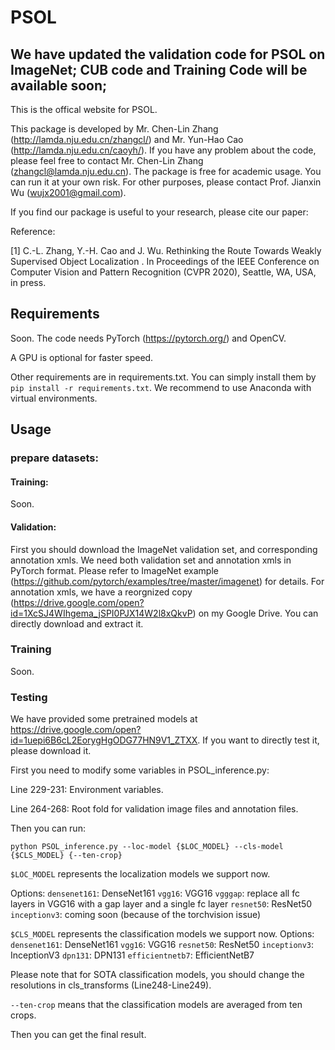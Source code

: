 # PSOL
## We have updated the validation code for PSOL on ImageNet; CUB code and Training Code will be available soon;

This is the offical website for PSOL. 

This package is developed by Mr. Chen-Lin Zhang (http://lamda.nju.edu.cn/zhangcl/) and Mr. Yun-Hao Cao (http://lamda.nju.edu.cn/caoyh/). If you have any problem about 
the code, please feel free to contact Mr. Chen-Lin Zhang (zhangcl@lamda.nju.edu.cn). 
The package is free for academic usage. You can run it at your own risk. For other purposes, please contact Prof. Jianxin Wu (wujx2001@gmail.com).

If you find our package is useful to your research, please cite our paper:

Reference: 
           
[1] C.-L. Zhang, Y.-H. Cao and J. Wu. Rethinking the Route Towards Weakly Supervised Object Localization
. In Proceedings of the IEEE Conference on Computer Vision and Pattern Recognition (CVPR 2020), Seattle, WA, USA, in press.
## Requirements
Soon. 
The code needs PyTorch (https://pytorch.org/) and OpenCV.

A GPU is optional for faster speed.

Other requirements are in requirements.txt. You can simply install them by `pip install -r requirements.txt`. We recommend to use Anaconda with virtual environments.

## Usage


### prepare datasets:
#### Training:
Soon.
#### Validation:
First you should download the ImageNet validation set, and corresponding annotation xmls. We need both validation set and annotation xmls in PyTorch format. Please refer to ImageNet example (https://github.com/pytorch/examples/tree/master/imagenet) for details. For annotation xmls, we have a reorgnized copy (https://drive.google.com/open?id=1XcSJ4WIhgema_jSPI0PJX14W2l8xQkvP) on my Google Drive. You can directly download and extract it.
### Training

Soon. 
### Testing

We have provided some pretrained models at https://drive.google.com/open?id=1uepi6B6cL2EorygHgODG77HN9V1_ZTXX. If you want to directly test it, please download it.

First you need to modify some variables in PSOL_inference.py:

Line 229-231: Environment variables.

Line 264-268: Root fold for validation image files and annotation files.

Then you can run:

`python PSOL_inference.py --loc-model {$LOC_MODEL} --cls-model {$CLS_MODEL} {--ten-crop}`

`$LOC_MODEL` represents the localization models we support now. 

Options:
`densenet161`: DenseNet161
`vgg16`: VGG16
`vgggap`: replace all fc layers in VGG16 with a gap layer and a single fc layer
`resnet50`: ResNet50
`inceptionv3`: coming soon (because of the torchvision issue)

`$CLS_MODEL` represents the classification models we support now. 
Options:
`densenet161`: DenseNet161
`vgg16`: VGG16
`resnet50`: ResNet50
`inceptionv3`: InceptionV3
`dpn131`: DPN131
`efficientnetb7`: EfficientNetB7

Please note that for SOTA classification models, you should change the resolutions in cls_transforms (Line248-Line249).

`--ten-crop` means that the classification models are averaged from ten crops.

Then you can get the final result.

